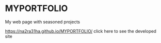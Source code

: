 # MYPORTFOLIO
 My web page with seasoned projects

https://na2ra31ha.github.io/MYPORTFOLIO/ click here to see the developed site
